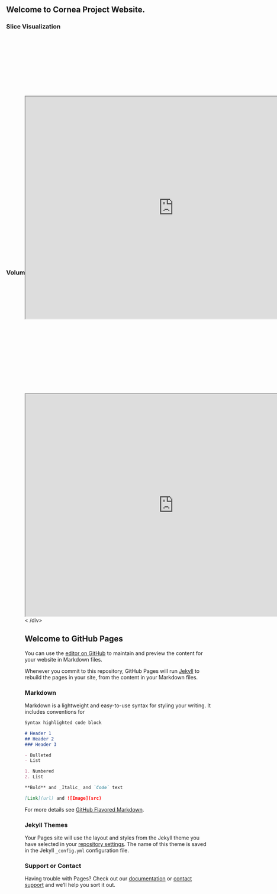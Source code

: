 
<link href="assets/css/common.css" rel="stylesheet">

## Welcome to Cornea Project Website.

### Slice Visualization
<div id="contentframe" style="position:relative; top: 160px; left:50px;">
<iframe src="https://valentina-s.github.io/volumeJS/index.html" height="600" width="800" allowfullscreen="allowfullscreen"> </iframe> </div>





### Volume Visualization
<div id="contentframe" style="position:relative; top: 300px; left:50px;">
<iframe src="https://valentina-s.github.io/WebGLVolumeRendering/Index_eye.html" height="600" width="800" allowfullscreen="allowfullscreen"> </iframe> < /div>


## Welcome to GitHub Pages

You can use the [editor on GitHub](https://github.com/fly-eye/fly-eye.github.io/edit/master/index.md) to maintain and preview the content for your website in Markdown files.

Whenever you commit to this repository, GitHub Pages will run [Jekyll](https://jekyllrb.com/) to rebuild the pages in your site, from the content in your Markdown files.

### Markdown

Markdown is a lightweight and easy-to-use syntax for styling your writing. It includes conventions for

```markdown
Syntax highlighted code block

# Header 1
## Header 2
### Header 3

- Bulleted
- List

1. Numbered
2. List

**Bold** and _Italic_ and `Code` text

[Link](url) and ![Image](src)
```

For more details see [GitHub Flavored Markdown](https://guides.github.com/features/mastering-markdown/).

### Jekyll Themes

Your Pages site will use the layout and styles from the Jekyll theme you have selected in your [repository settings](https://github.com/fly-eye/fly-eye.github.io/settings). The name of this theme is saved in the Jekyll `_config.yml` configuration file.

### Support or Contact

Having trouble with Pages? Check out our [documentation](https://help.github.com/categories/github-pages-basics/) or [contact support](https://github.com/contact) and we’ll help you sort it out.
